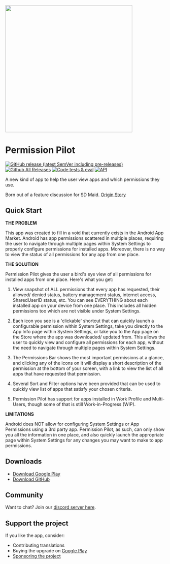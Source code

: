 <img src="https://github.com/d4rken-org/permission-pilot/raw/main/.github/assets/app_banner.png" width="400">

# Permission Pilot

[![GitHub release (latest SemVer including pre-releases)](https://img.shields.io/github/v/release/d4rken-org/permission-pilot?include_prereleases)](https://github.com/d4rken-org/permission-pilot/releases/latest)
[![Github All Releases](https://img.shields.io/github/downloads/d4rken-org/permission-pilot/total.svg)]()
[![Code tests & eval](https://github.com/d4rken-org/permission-pilot/actions/workflows/code-checks.yml/badge.svg)](https://github.com/d4rken-org/permission-pilot/actions/workflows/code-checks.yml)
[![API](https://img.shields.io/badge/API-21%2B-brightgreen.svg?style=flat)](https://android-arsenal.com/api?level=19)

A new kind of app to help the user view apps and which permissions they use.

Born out of a feature discussion for SD Maid. [Origin Story](https://github.com/d4rken-org/permission-pilot/issues/1)

## Quick Start

**THE PROBLEM**

This app was created to fill in a void that currently exists in the Android App Market. Android has app permissions scattered in multiple places, requiring the user to navigate through multiple pages within System Settings to properly configure permissions for installed apps. Moreover, there is no way to view the status of all permissions for any app from one place.


**THE SOLUTION**

Permission Pilot gives the user a bird's eye view of all permissions for installed apps from one place. Here's what you get:

1. View snapshot of ALL permissions that every app has requested, their allowed/ denied status, battery management status, internet access, SharedUserID status, etc. You can see EVERYTHING about each installed app on your device from one place. This includes all hidden permissions too which are not visible under System Settings.

2. Each icon you see is a 'clickable' shortcut that can quickly launch a configurable permission within System Settings, take you directly to the App Info page within System Settings, or take you to the App page on the Store where the app was downloaded/ updated from. This allows the user to quickly view and configure all permissions for each app, without the need to navigate through multiple pages within System Settings.

3. The Permissions Bar shows the most important permissions at a glance, and clicking any of the icons on it will display a short description of the permission at the bottom of your screen, with a link to view the list of all apps that have requested that permission.

4. Several Sort and Filter options have been provided that can be used to quickly view list of apps that satisfy your chosen criteria.

5. Permission Pilot has support for apps installed in Work Profile and Multi-Users, though some of that is still Work-in-Progress (WIP).
 

**LIMITATIONS**

Android does NOT allow for configuring System Settings or App Permissions using a 3rd party app. Permission Pilot, as such, can only show you all the information in one place, and also quickly launch the appropriate page within System Settings for any changes you may want to make to app permissions.


## Downloads

* [Download Google Play](https://play.google.com/store/apps/details?id=eu.darken.myperm)
* [Download GitHub](https://github.com/d4rken-org/permission-pilot/releases)

## Community

Want to chat? Join our [discord server here](https://discord.gg/7gGWxfM5yv).

## Support the project

If you like the app, consider:

* Contributing translations
* Buying the upgrade on [Google Play](https://play.google.com/store/apps/details?id=eu.darken.myperm)
* [Sponsoring the project](https://github.com/sponsors/d4rken)
